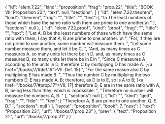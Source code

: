 {
  "id": "elem.7.22",
  "kind": "proposition",
  "frag": "prop.22",
  "title": "BOOK VII: Proposition 22.",
  "text": null,
  "sections": [
    {
      "id": "elem.7.22.theorem",
      "kind": "theorem",
      "frag": "",
      "title": "",
      "text": [
        "\n       The least numbers of those which have the same ratio with them are prime to one another.\n      "
      ],
      "sections": null
    },
    {
      "id": "elem.7.22.proof",
      "kind": "proof",
      "frag": "",
      "title": "",
      "text": [
        "Let A, B be the least numbers of those which have the same ratio with them; I say that A, B are prime to one another. \n      ",
        "For, if they are not prime to one another, some number will measure them. ",
        "Let some number measure them, and let it be C. ",
        "And, as many times as C measures A, so many units let there be in D, and, as many times as C measures B, so many units let there be in E\n      ",
        "Since C measures A according to the units in D, therefore C by multiplying D has made A. [<a href=\"/books/7/#def.15\">VII. Def. 15</a>] ",
        "For the same reason also C by multiplying E has made B. ",
        "Thus the number C by multiplying the two numbers D, E has made A, B; therefore, as D is to E, so is A to B; [<a href=\"/books/7/#prop.17\">VII. 17</a>] therefore D, E are in the same ratio with A, B, being less than they: which is impossible. ",
        "Therefore no number will measure the numbers A, B. "
      ],
      "sections": null
    },
    {
      "id": "",
      "kind": "qed",
      "frag": "",
      "title": "",
      "text": [
        "Therefore A, B are prime to one another. Q. E. D."
      ],
      "sections": null
    }
  ],
  "layout": "proposition",
  "book": 7,
  "next": {
    "text": "Proposition 23.",
    "url": "/books/7/prop.23"
  },
  "prev": {
    "text": "Proposition 21.",
    "url": "/books/7/prop.21"
  }
}
